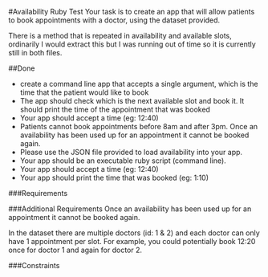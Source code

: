 #Availability Ruby Test
Your task is to create an app that will allow patients to book appointments with a doctor, using the dataset provided.

There is a method that is repeated in availability and available slots, ordinarily I would extract this but I was running out of time
so it is currently still in both files.

##Done
- create a command line app that accepts a single argument, which is the time that the patient would like to book
- The app should check which is the next available slot and book it. It should print the time of the appointment that was booked
- Your app should accept a time (eg: 12:40)
- Patients cannot book appointments before 8am and after 3pm. Once an availability has been used up for an appointment it cannot be booked again.
- Please use the JSON file provided to load availability into your app.
- Your app should be an executable ruby script (command line).
- Your app should accept a time (eg: 12:40)
- Your app should print the time that was booked (eg: 1:10)

###Requirements

###Additional Requirements
Once an availability has been used up for an appointment it cannot be booked again.

In the dataset there are multiple doctors (id: 1 & 2) and each doctor can only have 1 appointment per slot. For example, you could potentially book 12:20 once for doctor 1 and again for doctor 2.

###Constraints



